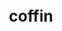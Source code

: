 ---
layout: objects
title: coffin
emoji: coffin
permalink: ⚰.html
image: assets/img/3moji/coffin.png
---